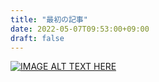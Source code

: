 ```yaml
---
title: "最初の記事"
date: 2022-05-07T09:53:00+09:00
draft: false
---
```

[![IMAGE ALT TEXT HERE](http://img.youtube.com/vi/eVoQNTTCsIU/0.jpg)](http://www.youtube.com/watch?v=eVoQNTTCsIU)
